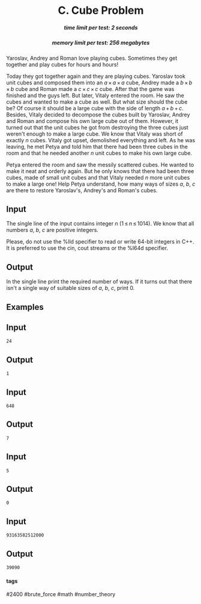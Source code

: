 <h1 style='text-align: center;'> C. Cube Problem</h1>

<h5 style='text-align: center;'>time limit per test: 2 seconds</h5>
<h5 style='text-align: center;'>memory limit per test: 256 megabytes</h5>

Yaroslav, Andrey and Roman love playing cubes. Sometimes they get together and play cubes for hours and hours! 

Today they got together again and they are playing cubes. Yaroslav took unit cubes and composed them into an *a* × *a* × *a* cube, Andrey made a *b* × *b* × *b* cube and Roman made a *c* × *c* × *c* cube. After that the game was finished and the guys left. But later, Vitaly entered the room. He saw the cubes and wanted to make a cube as well. But what size should the cube be? Of course it should be a large cube with the side of length *a* + *b* + *c*. Besides, Vitaly decided to decompose the cubes built by Yaroslav, Andrey and Roman and compose his own large cube out of them. However, it turned out that the unit cubes he got from destroying the three cubes just weren't enough to make a large cube. We know that Vitaly was short of exactly *n* cubes. Vitaly got upset, demolished everything and left. As he was leaving, he met Petya and told him that there had been three cubes in the room and that he needed another *n* unit cubes to make his own large cube.

Petya entered the room and saw the messily scattered cubes. He wanted to make it neat and orderly again. But he only knows that there had been three cubes, made of small unit cubes and that Vitaly needed *n* more unit cubes to make a large one! Help Petya understand, how many ways of sizes *a*, *b*, *c* are there to restore Yaroslav's, Andrey's and Roman's cubes.

## Input

The single line of the input contains integer *n* (1 ≤ *n* ≤ 1014). We know that all numbers *a*, *b*, *c* are positive integers.

Please, do not use the %lld specifier to read or write 64-bit integers in С++. It is preferred to use the cin, cout streams or the %I64d specifier.

## Output

In the single line print the required number of ways. If it turns out that there isn't a single way of suitable sizes of *a*, *b*, *c*, print 0. 

## Examples

## Input


```
24  

```
## Output


```
1  

```
## Input


```
648  

```
## Output


```
7  

```
## Input


```
5  

```
## Output


```
0  

```
## Input


```
93163582512000  

```
## Output


```
39090  

```


#### tags 

#2400 #brute_force #math #number_theory 